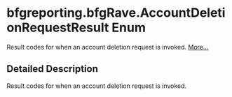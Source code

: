 
# bfgreporting.bfgRave.AccountDeletionRequestResult Enum 

<div class="contents">Result codes for when an account deletion request is invoked.    <a href="enumcom_1_1bigfishgames_1_1bfglib_1_1bfgreporting_1_1bfg_rave_1_1_account_deletion_request_result.html#details">More...</a><a name="details" id="details"></a><h2 class="groupheader">Detailed Description</h2><div class="textblock">Result codes for when an account deletion request is invoked. </div></div> 

